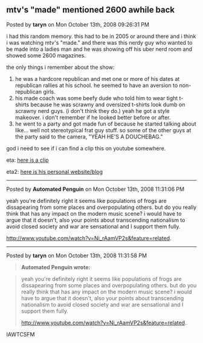 ## mtv's "made" mentioned 2600 awhile back
Posted by **taryn** on Mon October 13th, 2008 09:26:31 PM

i had this random memory. this had to be in 2005 or around there and i think i
was watching mtv's "made." and there was this nerdy guy who wanted to be made
into a ladies man and he was showing off his uber nerd room and showed some 2600
magazines.

the only things i remember about the show:

  1. he was a hardcore republican and met one or more of his dates at republican
     rallies at his school. he seemed to have an aversion to non-republican
     girls.
  2. his made coach was some beefy dude who told him to wear tight t-shirts
     because he was scrawny and oversized t-shirts look dumb on scrawny nerd
     guys. (i don't think they do.) yeah he got a style makeover. i don't
     remember if he looked better before or after.
  3. he went to a party and got made fun of because he started talking about
     like... well not stereotypical frat guy stuff. so some of the other guys at
     the party said to the camera, "YEAH HE'S A DOUCHEBAG."

god i need to see if i can find a clip this on youtube somewhere.

eta: [here is a clip](http://www.youtube.com/watch?v=_tadYtVL-84)

eta2: [here is his personal website/blog](http://www.mrbrown.net/)

--------------------------------------------------------------------------------

Posted by **Automated Penguin** on Mon October 13th, 2008 11:31:06 PM

yeah you're definitely right it seems like populations of frogs are dissapearing
from some places and overpopulating others. but do you really think that has any
impact on the modern music scene? i would have to argue that it doesn't, also
your points about transcending nationalism to avoid closed society and war are
sensational and I support them fully.

<http://www.youtube.com/watch?v=Ni_rAamVP2s&feature=related>.

--------------------------------------------------------------------------------

Posted by **taryn** on Mon October 13th, 2008 11:31:58 PM

> **Automated Penguin wrote:**

> yeah you're definitely right it seems like populations of frogs are
> dissapearing from some places and overpopulating others. but do you really
> think that has any impact on the modern music scene? i would have to argue
> that it doesn't, also your points about transcending nationalism to avoid
> closed society and war are sensational and I support them fully.
>
> <http://www.youtube.com/watch?v=Ni_rAamVP2s&feature=related>.

IAWTCSFM
